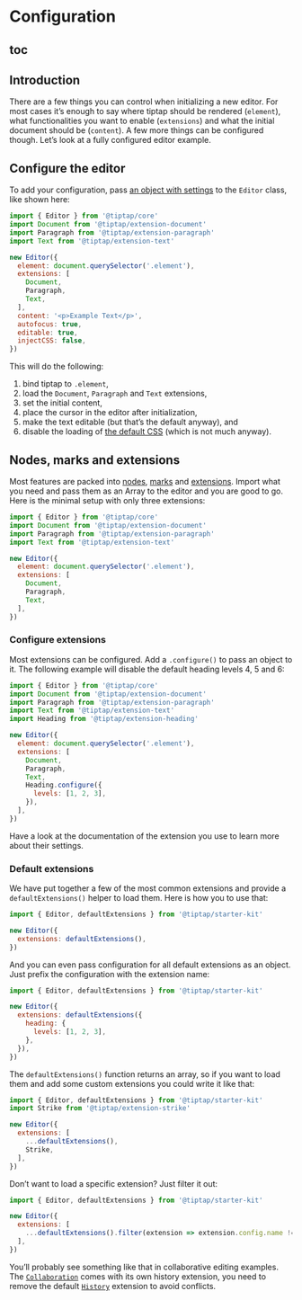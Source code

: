 # Configuration

## toc

## Introduction
There are a few things you can control when initializing a new editor. For most cases it’s enough to say where tiptap should be rendered (`element`), what functionalities you want to enable (`extensions`) and what the initial document should be (`content`). A few more things can be configured though. Let’s look at a fully configured editor example.

## Configure the editor
To add your configuration, pass [an object with settings](/api/editor) to the `Editor` class, like shown here:

```js
import { Editor } from '@tiptap/core'
import Document from '@tiptap/extension-document'
import Paragraph from '@tiptap/extension-paragraph'
import Text from '@tiptap/extension-text'

new Editor({
  element: document.querySelector('.element'),
  extensions: [
    Document,
    Paragraph,
    Text,
  ],
  content: '<p>Example Text</p>',
  autofocus: true,
  editable: true,
  injectCSS: false,
})
```

This will do the following:

1. bind tiptap to `.element`,
2. load the `Document`, `Paragraph` and `Text` extensions,
3. set the initial content,
4. place the cursor in the editor after initialization,
5. make the text editable (but that’s the default anyway), and
6. disable the loading of [the default CSS](https://github.com/ueberdosis/tiptap-next/tree/main/packages/core/src/style.ts) (which is not much anyway).

## Nodes, marks and extensions
Most features are packed into [nodes](/api/nodes), [marks](/api/marks) and [extensions](/api/extensions). Import what you need and pass them as an Array to the editor and you are good to go. Here is the minimal setup with only three extensions:

```js
import { Editor } from '@tiptap/core'
import Document from '@tiptap/extension-document'
import Paragraph from '@tiptap/extension-paragraph'
import Text from '@tiptap/extension-text'

new Editor({
  element: document.querySelector('.element'),
  extensions: [
    Document,
    Paragraph,
    Text,
  ],
})
```

### Configure extensions
Most extensions can be configured. Add a `.configure()` to pass an object to it. The following example will disable the default heading levels 4, 5 and 6:

```js
import { Editor } from '@tiptap/core'
import Document from '@tiptap/extension-document'
import Paragraph from '@tiptap/extension-paragraph'
import Text from '@tiptap/extension-text'
import Heading from '@tiptap/extension-heading'

new Editor({
  element: document.querySelector('.element'),
  extensions: [
    Document,
    Paragraph,
    Text,
    Heading.configure({
      levels: [1, 2, 3],
    }),
  ],
})
```

Have a look at the documentation of the extension you use to learn more about their settings.

### Default extensions
We have put together a few of the most common extensions and provide a `defaultExtensions()` helper to load them. Here is how you to use that:

```js
import { Editor, defaultExtensions } from '@tiptap/starter-kit'

new Editor({
  extensions: defaultExtensions(),
})
```

And you can even pass configuration for all default extensions as an object. Just prefix the configuration with the extension name:

```js
import { Editor, defaultExtensions } from '@tiptap/starter-kit'

new Editor({
  extensions: defaultExtensions({
    heading: {
      levels: [1, 2, 3],
    },
  }),
})
```

The `defaultExtensions()` function returns an array, so if you want to load them and add some custom extensions you could write it like that:

```js
import { Editor, defaultExtensions } from '@tiptap/starter-kit'
import Strike from '@tiptap/extension-strike'

new Editor({
  extensions: [
    ...defaultExtensions(),
    Strike,
  ],
})
```

Don’t want to load a specific extension? Just filter it out:

```js
import { Editor, defaultExtensions } from '@tiptap/starter-kit'

new Editor({
  extensions: [
    ...defaultExtensions().filter(extension => extension.config.name !== 'history'),
  ],
})
```

You’ll probably see something like that in collaborative editing examples. The [`Collaboration`](/api/extensions/collaboration) comes with its own history extension, you need to remove the default [`History`](/api/extensions/history) extension to avoid conflicts.
